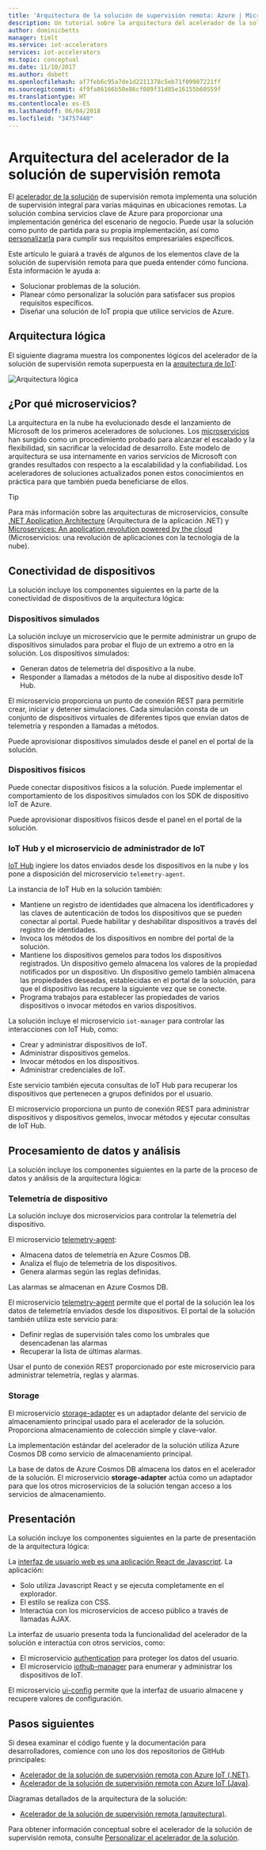 ```yaml
---
title: 'Arquitectura de la solución de supervisión remota: Azure | Microsoft Docs'
description: Un tutorial sobre la arquitectura del acelerador de la solución de supervisión remota.
author: dominicbetts
manager: timlt
ms.service: iot-accelerators
services: iot-accelerators
ms.topic: conceptual
ms.date: 11/10/2017
ms.author: dobett
ms.openlocfilehash: af7feb6c95a7de1d2211378c5eb71f09907221ff
ms.sourcegitcommit: 4f9fa86166b50e86cf089f31d85e16155b60559f
ms.translationtype: HT
ms.contentlocale: es-ES
ms.lasthandoff: 06/04/2018
ms.locfileid: "34757440"
---
```

# <a name="remote-monitoring-solution-accelerator-architecture"></a>Arquitectura del acelerador de la solución de supervisión remota

El [acelerador de la solución](../iot-accelerators/iot-accelerators-what-are-solution-accelerators.md) de supervisión remota implementa una solución de supervisión integral para varias máquinas en ubicaciones remotas. La solución combina servicios clave de Azure para proporcionar una implementación genérica del escenario de negocio. Puede usar la solución como punto de partida para su propia implementación, así como [personalizarla](../iot-accelerators/iot-accelerators-remote-monitoring-customize.md) para cumplir sus requisitos empresariales específicos.

Este artículo le guiará a través de algunos de los elementos clave de la solución de supervisión remota para que pueda entender cómo funciona. Esta información le ayuda a:

* Solucionar problemas de la solución.
* Planear cómo personalizar la solución para satisfacer sus propios requisitos específicos.
* Diseñar una solución de IoT propia que utilice servicios de Azure.

## <a name="logical-architecture"></a>Arquitectura lógica

El siguiente diagrama muestra los componentes lógicos del acelerador de la solución de supervisión remota superpuesta en la [arquitectura de IoT](../iot-accelerators/iot-accelerators-what-is-azure-iot.md):

![Arquitectura lógica](./media/iot-accelerators-remote-monitoring-sample-walkthrough/remote-monitoring-architecture.png)

## <a name="why-microservices"></a>¿Por qué microservicios?

La arquitectura en la nube ha evolucionado desde el lanzamiento de Microsoft de los primeros aceleradores de soluciones. Los [microservicios](https://azure.microsoft.com/blog/microservices-an-application-revolution-powered-by-the-cloud/) han surgido como un procedimiento probado para alcanzar el escalado y la flexibilidad, sin sacrificar la velocidad de desarrollo. Este modelo de arquitectura se usa internamente en varios servicios de Microsoft con grandes resultados con respecto a la escalabilidad y la confiabilidad. Los aceleradores de soluciones actualizados ponen estos conocimientos en práctica para que también pueda beneficiarse de ellos.

> [!TIP]
> Para más información sobre las arquitecturas de microservicios, consulte [.NET Application Architecture](https://www.microsoft.com/net/learn/architecture) (Arquitectura de la aplicación .NET) y [Microservices: An application revolution powered by the cloud](https://azure.microsoft.com/blog/microservices-an-application-revolution-powered-by-the-cloud/) (Microservicios: una revolución de aplicaciones con la tecnología de la nube).

## <a name="device-connectivity"></a>Conectividad de dispositivos

La solución incluye los componentes siguientes en la parte de la conectividad de dispositivos de la arquitectura lógica:

### <a name="simulated-devices"></a>Dispositivos simulados

La solución incluye un microservicio que le permite administrar un grupo de dispositivos simulados para probar el flujo de un extremo a otro en la solución. Los dispositivos simulados:

* Generan datos de telemetría del dispositivo a la nube.
* Responder a llamadas a métodos de la nube al dispositivo desde IoT Hub.

El microservicio proporciona un punto de conexión REST para permitirle crear, iniciar y detener simulaciones. Cada simulación consta de un conjunto de dispositivos virtuales de diferentes tipos que envían datos de telemetría y responden a llamadas a métodos.

Puede aprovisionar dispositivos simulados desde el panel en el portal de la solución.

### <a name="physical-devices"></a>Dispositivos físicos

Puede conectar dispositivos físicos a la solución. Puede implementar el comportamiento de los dispositivos simulados con los SDK de dispositivo IoT de Azure.

Puede aprovisionar dispositivos físicos desde el panel en el portal de la solución.

### <a name="iot-hub-and-the-iot-manager-microservice"></a>IoT Hub y el microservicio de administrador de IoT

[IoT Hub](../iot-hub/index.yml) ingiere los datos enviados desde los dispositivos en la nube y los pone a disposición del microservicio `telemetry-agent`.

La instancia de IoT Hub en la solución también:

* Mantiene un registro de identidades que almacena los identificadores y las claves de autenticación de todos los dispositivos que se pueden conectar al portal. Puede habilitar y deshabilitar dispositivos a través del registro de identidades.
* Invoca los métodos de los dispositivos en nombre del portal de la solución.
* Mantiene los dispositivos gemelos para todos los dispositivos registrados. Un dispositivo gemelo almacena los valores de la propiedad notificados por un dispositivo. Un dispositivo gemelo también almacena las propiedades deseadas, establecidas en el portal de la solución, para que el dispositivo las recupere la siguiente vez que se conecte.
* Programa trabajos para establecer las propiedades de varios dispositivos o invocar métodos en varios dispositivos.

La solución incluye el microservicio `iot-manager` para controlar las interacciones con IoT Hub, como:

* Crear y administrar dispositivos de IoT.
* Administrar dispositivos gemelos.
* Invocar métodos en los dispositivos.
* Administrar credenciales de IoT.

Este servicio también ejecuta consultas de IoT Hub para recuperar los dispositivos que pertenecen a grupos definidos por el usuario.

El microservicio proporciona un punto de conexión REST para administrar dispositivos y dispositivos gemelos, invocar métodos y ejecutar consultas de IoT Hub.

## <a name="data-processing-and-analytics"></a>Procesamiento de datos y análisis

La solución incluye los componentes siguientes en la parte de la proceso de datos y análisis de la arquitectura lógica:

### <a name="device-telemetry"></a>Telemetría de dispositivo

La solución incluye dos microservicios para controlar la telemetría del dispositivo.

El microservicio [telemetry-agent](https://github.com/Azure/telemetry-agent-dotnet):

* Almacena datos de telemetría en Azure Cosmos DB.
* Analiza el flujo de telemetría de los dispositivos.
* Genera alarmas según las reglas definidas.

Las alarmas se almacenan en Azure Cosmos DB.

El microservicio [telemetry-agent](https://github.com/Azure/telemetry-agent-dotnet) permite que el portal de la solución lea los datos de telemetría enviados desde los dispositivos. El portal de la solución también utiliza este servicio para:

* Definir reglas de supervisión tales como los umbrales que desencadenan las alarmas
* Recuperar la lista de últimas alarmas.

Usar el punto de conexión REST proporcionado por este microservicio para administrar telemetría, reglas y alarmas.

### <a name="storage"></a>Storage

El microservicio [storage-adapter](https://github.com/Azure/pcs-storage-adapter-dotnet) es un adaptador delante del servicio de almacenamiento principal usado para el acelerador de la solución. Proporciona almacenamiento de colección simple y clave-valor.

La implementación estándar del acelerador de la solución utiliza Azure Cosmos DB como servicio de almacenamiento principal.

La base de datos de Azure Cosmos DB almacena los datos en el acelerador de la solución. El microservicio **storage-adapter** actúa como un adaptador para que los otros microservicios de la solución tengan acceso a los servicios de almacenamiento.

## <a name="presentation"></a>Presentación

La solución incluye los componentes siguientes en la parte de presentación de la arquitectura lógica:

La [interfaz de usuario web es una aplicación React de Javascript](https://github.com/Azure/pcs-remote-monitoring-webui). La aplicación:

* Solo utiliza Javascript React y se ejecuta completamente en el explorador.
* El estilo se realiza con CSS.
* Interactúa con los microservicios de acceso público a través de llamadas AJAX.

La interfaz de usuario presenta toda la funcionalidad del acelerador de la solución e interactúa con otros servicios, como:

* El microservicio [authentication](https://github.com/Azure/pcs-auth-dotnet) para proteger los datos del usuario.
* El microservicio [iothub-manager](https://github.com/Azure/iothub-manager-dotnet) para enumerar y administrar los dispositivos de IoT.

El microservicio [ui-config](https://github.com/Azure/pcs-config-dotnet) permite que la interfaz de usuario almacene y recupere valores de configuración.

## <a name="next-steps"></a>Pasos siguientes

Si desea examinar el código fuente y la documentación para desarrolladores, comience con uno los dos repositorios de GitHub principales:

* [Acelerador de la solución de supervisión remota con Azure IoT (.NET)](https://github.com/Azure/azure-iot-pcs-remote-monitoring-dotnet/wiki/).
* [Acelerador de la solución de supervisión remota con Azure IoT (Java)](https://github.com/Azure/azure-iot-pcs-remote-monitoring-java).

Diagramas detallados de la arquitectura de la solución:
* [Acelerador de la solución de supervisión remota (arquitectura)](https://github.com/Azure/azure-iot-pcs-remote-monitoring-dotnet/wiki/Architecture).

Para obtener información conceptual sobre el acelerador de la solución de supervisión remota, consulte [Personalizar el acelerador de la solución](../iot-accelerators/iot-accelerators-remote-monitoring-customize.md).
